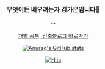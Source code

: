 <center>
 
### 무엇이든 배우려는자 김가은입니다👋
 
--


<a href="https://binggamel.tistory.com" target="_blank">개발 공부, 건축블로그 바로가기</a>



[![Anurag's GitHub stats](https://github-readme-stats.vercel.app/api?username=binggamel)](https://github.com/anuraghazra/github-readme-stats)


[![Hits](https://hits.seeyoufarm.com/api/count/incr/badge.svg?url=https%3A%2F%2Fgithub.com%2Fbinggamel&count_bg=%23000000&title_bg=%23555555&icon=&icon_color=%23E7E7E7&title=github&edge_flat=false)](https://hits.seeyoufarm.com)

 </center>
